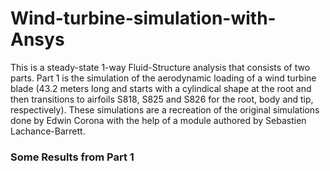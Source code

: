 # Wind-turbine-simulation-with-Ansys

This is a steady-state 1-way Fluid-Structure analysis that consists of two parts. Part 1 is the simulation of the aerodynamic loading of a wind turbine blade (43.2 meters long and starts with a cylindical shape at the root and then transitions to airfoils S818, S825 and S826 for the root, body and tip, respectively).
These simulations are a recreation of the original simulations done by Edwin Corona with the help of a module authored by Sebastien Lachance-Barrett.

<h3> Some Results from Part 1 </h3>

